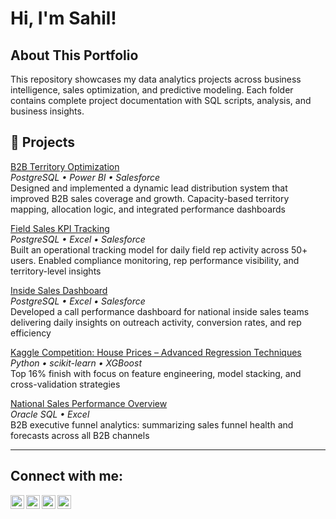 # Hi, I'm Sahil!



## About This Portfolio

This repository showcases my data analytics projects across business intelligence, sales optimization, and predictive modeling. Each folder contains complete project documentation with SQL scripts, analysis, and business insights.

## 📁 Projects

[B2B Territory Optimization](./B2B%20Territory%20Model/)<br>
_PostgreSQL • Power BI • Salesforce_ <br>
Designed and implemented a dynamic lead distribution system that improved B2B sales coverage and growth. Capacity-based territory mapping, allocation logic, and integrated performance dashboards

[Field Sales KPI Tracking](./Field%20Sales%20KPI%20Dashboard/)<br>
_PostgreSQL • Excel • Salesforce_ <br>
Built an operational tracking model for daily field rep activity across 50+ users. Enabled compliance monitoring, rep performance visibility, and territory-level insights

[Inside Sales Dashboard](./Inside%20Sales%20KPI%20Dashboard/)<br>
_PostgreSQL • Excel • Salesforce_ <br>
Developed a call performance dashboard for national inside sales teams delivering daily insights on outreach activity, conversion rates, and rep efficiency

[Kaggle Competition: House Prices – Advanced Regression Techniques](./Kaggle%20Competition%3A%20House%20Prices%20-%20Advanced%20Regression%20Techniques/)<br>
_Python • scikit-learn • XGBoost_ <br>
Top 16% finish with focus on feature engineering, model stacking, and cross-validation strategies

[National Sales Performance Overview](./National%20Sales%20Performance%20Dashboard/)<br>
_Oracle SQL • Excel_ <br>
B2B executive funnel analytics: summarizing sales funnel health and forecasts across all B2B channels

---

<h2>Connect with me:</h2>

[<img align="left" alt="SahilSingh | Resume" width="22px" src="https://cdn.jsdelivr.net/npm/simple-icons@v3/icons/adobeacrobatreader.svg" />][resume]
[<img align="left" alt="SahilSingh | LinkedIn" width="22px" src="https://cdn.jsdelivr.net/npm/simple-icons@v3/icons/linkedin.svg" />][linkedin]
[<img align="left" alt="SahilSingh | Gmail" width="22px" src="https://cdn.jsdelivr.net/npm/simple-icons@v3/icons/gmail.svg" />][email]
[<img align="left" alt="SahilSingh | Portfolio" width="22px" src="https://cdn.jsdelivr.net/npm/simple-icons@v3/icons/firefoxbrowser.svg" />][portfolio]

[resume]: ./Sahil's%20Resume.pdf  
[linkedin]: https://linkedin.com/in/sahil95  
[email]: mailto:sahil95@live.ca  
[portfolio]: https://sahil-s-lab.github.io/portfolio/

